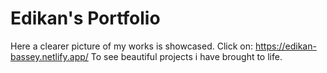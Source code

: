 # Edikan's Portfolio
Here a clearer picture of my works is showcased. 
Click on: https://edikan-bassey.netlify.app/
To see beautiful projects i have brought to life.
